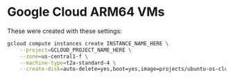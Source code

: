 # Google Cloud ARM64 VMs

These were created with these settings:

```sh
gcloud compute instances create INSTANCE_NAME_HERE \
    --project=GCLOUD_PROJECT_NAME_HERE \
    --zone=us-central1-f \
    --machine-type=t2a-standard-4 \
    --create-disk=auto-delete=yes,boot=yes,image=projects/ubuntu-os-cloud/global/images/ubuntu-2204-jammy-arm64-v20230908,mode=rw,size=50
```
